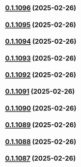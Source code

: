 ## [0.1.1096](https://github.com/binary-braids/terraform-oracle/compare/v0.1.1095...v0.1.1096) (2025-02-26)



## [0.1.1095](https://github.com/binary-braids/terraform-oracle/compare/v0.1.1094...v0.1.1095) (2025-02-26)



## [0.1.1094](https://github.com/binary-braids/terraform-oracle/compare/v0.1.1093...v0.1.1094) (2025-02-26)



## [0.1.1093](https://github.com/binary-braids/terraform-oracle/compare/v0.1.1092...v0.1.1093) (2025-02-26)



## [0.1.1092](https://github.com/binary-braids/terraform-oracle/compare/v0.1.1091...v0.1.1092) (2025-02-26)



## [0.1.1091](https://github.com/binary-braids/terraform-oracle/compare/v0.1.1090...v0.1.1091) (2025-02-26)



## [0.1.1090](https://github.com/binary-braids/terraform-oracle/compare/v0.1.1089...v0.1.1090) (2025-02-26)



## [0.1.1089](https://github.com/binary-braids/terraform-oracle/compare/v0.1.1088...v0.1.1089) (2025-02-26)



## [0.1.1088](https://github.com/binary-braids/terraform-oracle/compare/v0.1.1087...v0.1.1088) (2025-02-26)



## [0.1.1087](https://github.com/binary-braids/terraform-oracle/compare/v0.1.1086...v0.1.1087) (2025-02-26)



